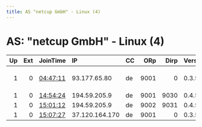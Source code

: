 ```yaml
---
title: AS "netcup GmbH" - Linux (4)
---
```


# AS: "netcup GmbH" - Linux (4)

|   Up |   Ext | JoinTime                                                                                            | IP             | CC   |   ORp |   Dirp | Version   | Contact            | Nickname        |   eFamMembers |
|-----:|------:|:----------------------------------------------------------------------------------------------------|:---------------|:-----|------:|-------:|:----------|:-------------------|:----------------|--------------:|
|    1 |     0 | [04:47:11](https://metrics.torproject.org/rs.html#details/AEB0266FB687687A7ECFF63EB2D6E683AED114DF) | 93.177.65.80   | de   |  9001 |      0 | 0.3.5.14  | hi at w3nz dot net | ScatteredPulses |             1 |
|    1 |     0 | [14:54:24](https://metrics.torproject.org/rs.html#details/DACD12B3B304459053BDF625872F2416370AEEAA) | 194.59.205.9   | de   |  9001 |   9030 | 0.4.5.7   | None               | Satoshi         |             1 |
|    1 |     0 | [15:01:12](https://metrics.torproject.org/rs.html#details/55FBCC5A40A8CED2159C3D2EF1CCF672A450FB22) | 194.59.205.9   | de   |  9002 |   9031 | 0.4.5.7   | None               | Umi             |             1 |
|    1 |     0 | [15:07:27](https://metrics.torproject.org/rs.html#details/9B83B641E3B7708B9E7CC866887550AFC6FDB88E) | 37.120.164.170 | de   |  9001 |      0 | 0.3.5.14  | None               | tor2VaxariNet   |             1 |
